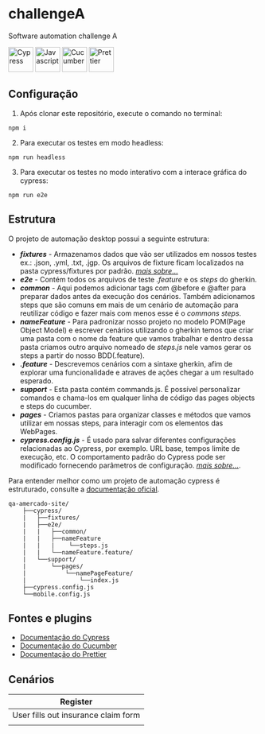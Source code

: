# challengeA
Software automation challenge A

<div justify-content="space-between" align-items="center">
    <img src="https://seekicon.com/free-icon-download/cypress_1.svg" width="50" alt= "Cypress"/>
    <img src="https://seekicon.com/free-icon-download/javascript_3.svg" width="50" alt="Javascript"/>
    <img src="https://seekicon.com/free-icon/cucumber_1.svg" width="50" alt="Cucumber"/>
    <img src="https://seekicon.com/free-icon/prettier_2.svg" width="50" alt="Prettier"/>
</div>

## Configuração

1. Após clonar este repositório, execute o comando no terminal:
```
npm i
```
2. Para executar os testes em modo headless:
```
npm run headless
```
3. Para executar os testes no modo interativo com a interace gráfica do cypress:
```
npm run e2e
```
## Estrutura

O projeto de automação desktop possui a seguinte estrutura:

- **_fixtures_** - Armazenamos dados que vão ser utilizados em nossos testes ex.: .json, .yml, .txt, .jgp. Os arquivos de fixture ficam localizados na pasta cypress/fixtures por padrão. [_mais sobre..._](https://docs.cypress.io/api/commands/fixture#Syntax)
- **_e2e_** - Contém todos os arquivos de teste _.feature_ e os _steps_ do gherkin.
- **_common_** - Aqui podemos adicionar tags com @before e @after para preparar dados antes da execução dos cenários. Também adicionamos steps que são comuns em mais de um cenário de automação para reutilizar código e fazer mais com menos esse é o _commons steps_.
- **_nameFeature_** - Para padronizar nosso projeto no modelo POM(Page Object Model) e escrever cenários utilizando o gherkin temos que criar uma pasta com o nome da feature que vamos trabalhar e dentro dessa pasta criamos outro arquivo nomeado de _steps.js_ nele vamos gerar os steps a partir do nosso BDD(.feature).
- **_.feature_** - Descrevemos cenários com a sintaxe gherkin, afim de explorar uma funcionalidade e atraves de ações chegar a um resultado esperado.
- **_support_** - Esta pasta contém commands.js. É possível personalizar comandos e chama-los em qualquer linha de código das pages objects e steps do cucumber.
- **_pages_** - Criamos pastas para organizar classes e métodos que vamos utilizar em nossas steps, para interagir com os elementos das WebPages.
- **_cypress.config.js_** - É usado para salvar diferentes configurações relacionadas ao Cypress, por exemplo. URL base, tempos limite de execução, etc. O comportamento padrão do Cypress pode ser modificado fornecendo parâmetros de configuração. [_mais sobre..._](https://docs.cypress.io/guides/references/configuration#cypress-json).

Para entender melhor como um projeto de automação cypress é estruturado, consulte a [documentação oficial](https://docs.cypress.io/guides/core-concepts/writing-and-organizing-tests#Test-Structure).


````
qa-amercado-site/
    ├──cypress/
    |   ├──fixtures/
    |   ├──e2e/
    |   |   ├──common/
    |   |   ├──nameFeature
    |   |   |    └──steps.js
    |   |   └──nameFeature.feature/    
    |   └──support/
    |       └──pages/
    |           └──namePageFeature/
    |               └──index.js
    ├──cypress.config.js
    └──mobile.config.js
````

## Fontes e plugins

- [Documentação do Cypress](https://docs.cypress.io/guides/overview/why-cypress)
- [Documentação do Cucumber](https://cucumber.io/docs/gherkin/reference/)
- [Documentação do Prettier](https://prettier.io/docs/en/index.html)

## Cenários

| Register                                     |
| -------------------------------------------- |
| User fills out insurance claim form          |
|                                              |
